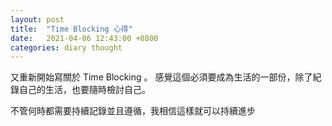 ```yaml
---
layout: post
title:  "Time Blocking 心得"
date:   2021-04-06 12:43:00 +0800
categories: diary thought
---
```


又重新開始寫關於 Time Blocking 。
感覺這個必須要成為生活的一部份，除了紀錄自己的生活，也要隨時檢討自己。

不管何時都需要持續記錄並且遵循，我相信這樣就可以持續進步